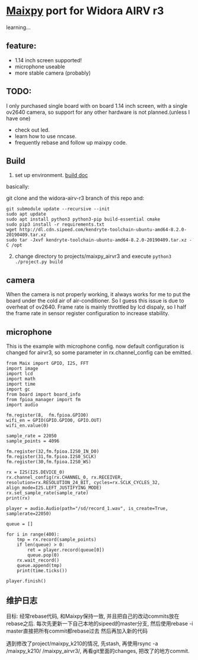 
# [Maixpy](https://github.com/sipeed/MaixPy) port for Widora AIRV r3

learning...

## feature:
- 1.14 inch screen supported!
- microphone useable
- more stable camera (probably)

## TODO:
I only purchased single board with on board 1.14 inch screen, with a single ov2640 camera, so support for any other hardware is not planned.(unless I have one)


- check out led.
- learn how to use nncase.
- frequently rebase and follow up maixpy code.

## Build

1. set up environment. [build doc](https://github.com/sipeed/MaixPy/blob/master/build.md)

basically:

git clone and the widora-airv-r3 branch of this repo and:
```
git submodule update --recursive --init
sudo apt update
sudo apt install python3 python3-pip build-essential cmake
sudo pip3 install -r requirements.txt
wget http://dl.cdn.sipeed.com/kendryte-toolchain-ubuntu-amd64-8.2.0-20190409.tar.xz
sudo tar -Jxvf kendryte-toolchain-ubuntu-amd64-8.2.0-20190409.tar.xz -C /opt
```

2. change directory to projects/maixpy_airvr3 and execute `python3 ./project.py build`

## camera
When the camera is not properly working, it always works for me to put the board under the cold air of air-conditioner. So I guess this issue is due to overheat of ov2640.
Frame rate is mainly throttled by lcd dispaly, so I half the frame rate in sensor register configuration to increase stability.

## microphone
This is the example with microphone config. now default configuration is changed for airvr3, so some parameter in rx.channel_config can be emitted.
```
from Maix import GPIO, I2S, FFT
import image
import lcd
import math
import time
import gc
from board import board_info
from fpioa_manager import fm
import audio

fm.register(8,  fm.fpioa.GPIO0)
wifi_en = GPIO(GPIO.GPIO0, GPIO.OUT)
wifi_en.value(0)

sample_rate = 22050
sample_points = 4096

fm.register(32,fm.fpioa.I2S0_IN_D0)
fm.register(31,fm.fpioa.I2S0_SCLK)
fm.register(30,fm.fpioa.I2S0_WS)

rx = I2S(I2S.DEVICE_0)
rx.channel_config(rx.CHANNEL_0, rx.RECEIVER, resolution=rx.RESOLUTION_24_BIT, cycles=rx.SCLK_CYCLES_32, align_mode=I2S.LEFT_JUSTIFYING_MODE)
rx.set_sample_rate(sample_rate)
print(rx)

player = audio.Audio(path="/sd/record_1.wav", is_create=True, samplerate=22050)

queue = []

for i in range(400):
    tmp = rx.record(sample_points)
    if len(queue) > 0:
        ret = player.record(queue[0])
        queue.pop(0)
    rx.wait_record()
    queue.append(tmp)
    print(time.ticks())

player.finish()
```

## 维护日志
目标: 经常rebase代码, 和Maixpy保持一致, 并且把自己的改动commits放在rebase之后.
每次先更新一下自己本地的sipeed的master分支, 然后使用rebase -i master直接把所有commit都rebase过去
然后再加入新的代码

遇到修改了project/maixpy_k210的情况, 先stash, 再使用rsync -a /maixpy_k210/ /maixpy_airvr3/, 再看git里面的changes, 把改了的地方commit.

